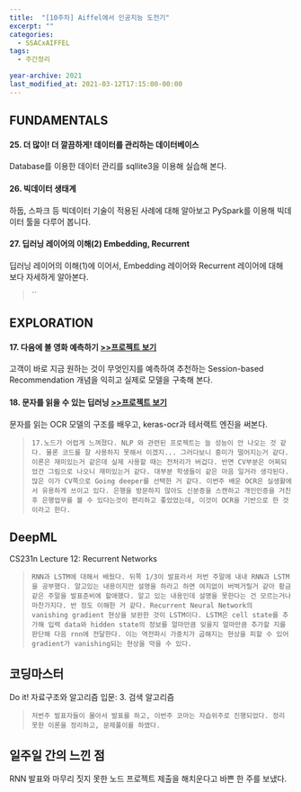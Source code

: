```yaml
---
title:  "[10주차] Aiffel에서 인공지능 도전기"
excerpt: ""
categories:
  - SSACxAIFFEL
tags:
  - 주간정리

year-archive: 2021
last_modified_at: 2021-03-12T17:15:00-00:00
---
```


## FUNDAMENTALS
#### 25. 더 많이! 더 깔끔하게! 데이터를 관리하는 데이터베이스
Database를 이용한 데이터 관리를 sqllite3을 이용해 실습해 본다.
#### 26. 빅데이터 생태계
하둡, 스파크 등 빅데이터 기술이 적용된 사례에 대해 알아보고 PySpark를 이용해 빅데이터 툴을 다루어 봅니다.
#### 27. 딥러닝 레이어의 이해(2) Embedding, Recurrent
딥러닝 레이어의 이해(1)에 이어서, Embedding 레이어와 Recurrent 레이어에 대해 보다 자세하게 알아본다.
>``

## EXPLORATION  
#### 17. 다음에 볼 영화 예측하기 [>>프로젝트 보기](https://github.com/adele2020/ssacxaiffel/blob/main/%5BE17%5D_Movienlens_sbr.ipynb)
고객이 바로 지금 원하는 것이 무엇인지를 예측하여 추천하는 Session-based Recommendation 개념을 익히고 실제로 모델을 구축해 본다.
#### 18. 문자를 읽을 수 있는 딥러닝 [>>프로젝트 보기](https://github.com/adele2020/ssacxaiffel/blob/main/%5BE18%5D_OCR.ipynb)
문자를 읽는 OCR 모델의 구조를 배우고, keras-ocr과 테서랙트 엔진을 써본다.
>`17.노드가 어렵게 느껴졌다. NLP 와 관련된 프로젝트는 늘 성능이 안 나오는 것 같다. 물론 코드를 잘 사용하지 못해서 이겠지... 그러다보니 흥미가 떨어지는거 같다. 이론은 재미있는거 같은데 실제 사용할 때는 전처리가 버겁다. 반면 CV부분은 어찌되었건 그림으로 나오니 재미있는거 같다. 대부분 학생들이 같은 마음 일거라 생각된다. 많은 이가 CV쪽으로 Going deeper를 선택한 거 같다. 이번주 배운 OCR은 실생활에서 유용하게 쓰이고 있다. 은행을 방문하지 않아도 신분증을 스캔하고 개인인증을 거친후 은행업무를 볼 수 있다는것이 편리하고 좋았었는데, 이것이 OCR을 기반으로 한 것이라고 한다. `  

## DeepML   
CS231n Lecture 12: Recurrent Networks
>`RNN과 LSTM에 대해서 배웠다. 뒤쪽 1/3이 발표라서 저번 주말에 내내 RNN과 LSTM을 공부했다. 알고있는 내용이지만 설명을 하라고 하면 여지없이 버벅거릴거 같아 황금같은 주말을 발표준비에 할애했다. 알고 있는 내용인데 설명을 못한다는 건 모르는거나 마찬가지다. 반 정도 이해한 거 같다. Recurrent Neural Network의 vanishing gradient 현상을 보완한 것이 LSTM이다. LSTM은 cell state를 추가해 입력 data와 hidden state의 정보를 얼마만큼 잊을지 얼마만큼 추가할 지를 판단해 다음 rnn에 전달한다. 이는 역전파시 가중치가 곱해지는 현상을 피할 수 있어 gradient가 vanishing되는 현상을 막을 수 있다.`

## 코딩마스터   
Do it! 자료구조와 알고리즘 입문: 3. 검색 알고리즘
>`저번주 발표자들이 몰아서 발표를 하고, 이번주 코마는 자습위주로 진행되었다. 정리 못한 이론을 정리하고, 문제풀이를 하였다.`  

## 일주일 간의 느낀 점
RNN 발표와 마무리 짓지 못한 노드 프로젝트 제출을 해치운다고 바쁜 한 주를 보냈다.
